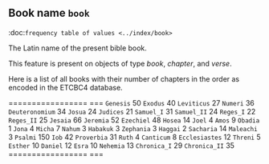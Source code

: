 Book name ``book``
----------------------------------------------------
:doc:`frequency table of values <../index/book>`

The Latin name of the present bible book.

This feature is present on objects of type *book*, *chapter*, and *verse*.

Here is a list of all books with their number of chapters in the order as encoded in the ETCBC4 database.

================= ===
``Genesis``        50
``Exodus``         40
``Leviticus``      27
``Numeri``         36
``Deuteronomium``  34
``Josua``          24
``Judices``        21
``Samuel_I``       31
``Samuel_II``      24
``Reges_I``        22
``Reges_II``       25
``Jesaia``         66
``Jeremia``        52
``Ezechiel``       48
``Hosea``          14
``Joel``            4
``Amos``            9
``Obadia``          1
``Jona``            4
``Micha``           7
``Nahum``           3
``Habakuk``         3
``Zephania``        3
``Haggai``          2
``Sacharia``       14
``Maleachi``        3
``Psalmi``        150
``Iob``            42
``Proverbia``      31
``Ruth``            4
``Canticum``        8
``Ecclesiastes``   12
``Threni``          5
``Esther``         10
``Daniel``         12
``Esra``           10
``Nehemia``        13
``Chronica_I``     29
``Chronica_II``    35
================= ===

